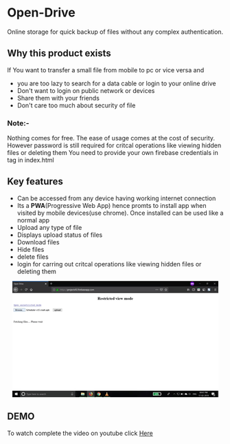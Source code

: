 # Open-Drive
Online storage for quick backup of files without any complex authentication. 

## Why this product exists
If You want to transfer a small file from mobile to pc or vice versa and 
- you are too lazy to search for a data cable or login to your online drive
- Don't want to login on public network or devices
- Share them with your friends 
- Don't care too much about security of file

### Note:-
Nothing comes for free. The ease of usage comes at the cost of security.
However password is still required for critcal operations like viewing hidden files or deleting them 
You need to provide your own firebase credentials in <head> tag in index.html 

## Key features
- Can be accessed from any device having working internet connection
- Its a <b>PWA</b>(Progressive Web App) hence promts to install app when visited by mobile devices(use chrome). Once installed can be used like a normal app
- Upload any type of file
- Displays upload status of files
- Download files
- Hide files
- delete files
- login for carring out critcal operations like viewing hidden files or deleting them 

<p align="center">
  <img alt="Open Drive Gif" src="https://github.com/92ganesh/Open-Drive/blob/master/OpenDrive.gif">
</p>


## DEMO
To watch complete the video on youtube click [Here](https://www.youtube.com/watch?v=AAhFhj33f90 "Here")
